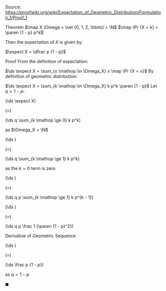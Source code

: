 # 

Source: https://proofwiki.org/wiki/Expectation_of_Geometric_Distribution/Formulation_1/Proof_1

Theorem
$\map X \Omega = \set {0, 1, 2, \ldots} = \N$
$\map \Pr {X = k} = \paren {1 - p} p^k$

Then the expectation of $X$ is given by:

$\expect X = \dfrac p {1 - p}$


Proof
From the definition of expectation:

$\ds \expect X = \sum_{x \mathop \in \Omega_X} x \map \Pr {X = x}$
By definition of geometric distribution:

$\ds \expect X = \sum_{k \mathop \in \Omega_X} k p^k \paren {1 - p}$
Let $q = 1 - p$:














\(\ds \expect X\)

\(=\)







\(\ds q \sum_{k \mathop \ge 0} k p^k\)





as $\Omega_X = \N$














\(\ds \)

\(=\)







\(\ds q \sum_{k \mathop \ge 1} k p^k\)





as the $k = 0$ term is zero














\(\ds \)

\(=\)







\(\ds q p \sum_{k \mathop \ge 1} k p^{k - 1}\)




















\(\ds \)

\(=\)







\(\ds q p \frac 1 {\paren {1 - p}^2}\)





Derivative of Geometric Sequence














\(\ds \)

\(=\)







\(\ds \frac p {1 - p}\)





as $q = 1 - p$



$\blacksquare$





